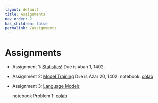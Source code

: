 ```yaml
---
layout: default
title: Assignments
nav_order: 2
has_children: false
permalink: /assignments
---
```


# Assignments

- Assignment 1: [Statistics!](assignment_1.pdf) Due is Aban 1, 1402.

- Assignment 2: [Model Training](./assignment_2.pdf) Due is Azar 20, 1402.
  notebook: [colab](https://colab.research.google.com/drive/1-PzZXMAVF5o6CJH0rlo3fY8vA0TWzGeI?usp=sharing)


- Assignment 3: [Language Models](./assignment_3.pdf)

    notebook Problem 1: [colab](https://colab.research.google.com/drive/1MUlo61Xn-7D1glD2Mg1WfqupcCuhMM5e)
